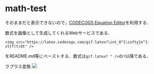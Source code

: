 # math-test

そのままだと表示できないので，[CODECOGS Equation Editor](https://www.codecogs.com/latex/eqneditor.php)を利用する．

数式を画像として生成してくれるWebサービスである．

```
<img src="https://latex.codecogs.com/gif.latex?\int_0^{\infty}e^{-st}f(t)dt" />
```

をREADME.md等にペーストする．数式は`gif.latex? " />`の`?`以降である． 

ラプラス変換
<img src="https://latex.codecogs.com/gif.latex?\int_0^{\infty}e^{-st}f(t)dt" />
